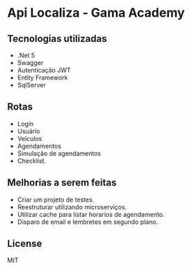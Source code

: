 # Api Localiza - Gama Academy

## Tecnologias utilizadas

- .Net 5
- Swagger
- Autenticação JWT
- Entity Framework
- SqlServer


## Rotas
- Login
- Usuário
- Veículos
- Agendamentos
- Simulação de agendamentos
- Checklist.

## Melhorias a serem feitas
- Criar um projeto de testes.
- Reestruturar utilizando microserviços.
- Utilizar cache para listar horarios de agendamento.
- Disparo de email e lembretes em segundo plano.

## License
MIT
